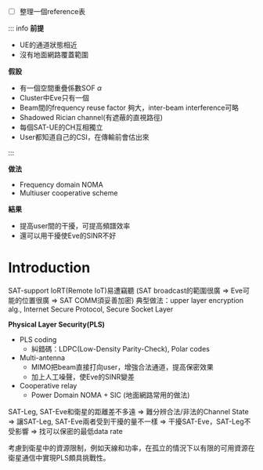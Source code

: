 
- [ ] 整理一個reference表

::: info
**前提**
- UE的通道狀態相近
- 沒有地面網路覆蓋範圍

**假設**
- 有一個空間重疊係數SOF $\alpha$
- Cluster中Eve只有一個
- Beam間的frequency reuse factor 夠大，inter-beam interference可略
- Shadowed Rician channel(有遮蔽的直視路徑)
- 每個SAT-UE的CH互相獨立
- User都知道自己的CSI，在傳輸前會估出來

:::

**做法**
- Frequency domain NOMA
- Multiuser cooperative scheme 

**結果**
- 提高user間的干擾，可提高頻譜效率
- 還可以用干擾使Eve的SINR不好

# Introduction
SAT-support IoRT(Remote IoT)易遭竊聽
(SAT broadcast的範圍很廣 => Eve可能的位置很廣 => SAT COMM須妥善加密)
典型做法：upper layer encryption alg., Internet Secure Protocol, Secure Socket Layer

**Physical Layer Security(PLS)**
- PLS coding
  - 糾錯碼：LDPC(Low-Density Parity-Check), Polar codes
- Multi-antenna
  - MIMO把beam直接打向user，增強合法通道，提高保密效果
  - 加上人工噪聲，使Eve的SINR變差
- Cooperative relay
  - Power Domain NOMA + SIC (地面網路常用的做法)

SAT-Leg, SAT-Eve和衛星的距離差不多遠 => 難分辨合法/非法的Channel State
=> 讓SAT-Leg, SAT-Eve兩者受到干擾的量不一樣
=> 干擾SAT-Eve，SAT-Leg不受影響
=> 找可以保密的最低data rate

考慮到衛星中的資源限制，例如天線和功率，在孤立的情況下以有限的可用資源在衛星通信中實現PLS頗具挑戰性。



  




